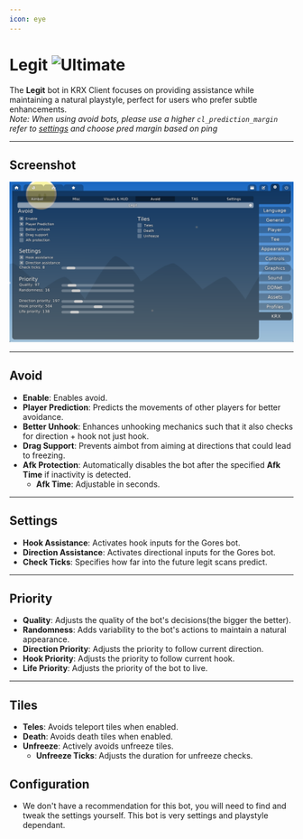 ```yaml
---
icon: eye
---
```


# Legit ![Ultimate](https://img.shields.io/badge/Ultimate-%23f76d6d?style=flat-square)
The **Legit** bot in KRX Client focuses on providing assistance while maintaining a natural playstyle, perfect for users who prefer subtle enhancements.  
*Note: When using avoid bots, please use a higher `cl_prediction_margin` refer to [settings](settings.md) and choose pred margin based on ping*

---

## **Screenshot**
![Legit Menu - Recommended Settings](https://raw.githubusercontent.com/Krixx1337/krxclient-docs/refs/heads/main/images/legit-menu.png)

---

## **Avoid**
- **Enable**: Enables avoid.
- **Player Prediction**: Predicts the movements of other players for better avoidance.
- **Better Unhook**: Enhances unhooking mechanics such that it also checks for direction + hook not just hook.
- **Drag Support**: Prevents aimbot from aiming at directions that could lead to freezing.
- **Afk Protection**: Automatically disables the bot after the specified **Afk Time** if inactivity is detected.
  - **Afk Time**: Adjustable in seconds.

---

## **Settings**
- **Hook Assistance**: Activates hook inputs for the Gores bot.
- **Direction Assistance**: Activates directional inputs for the Gores bot.
- **Check Ticks**: Specifies how far into the future legit scans predict.

---

## **Priority**
- **Quality**: Adjusts the quality of the bot's decisions(the bigger the better).
- **Randomness**: Adds variability to the bot's actions to maintain a natural appearance.
- **Direction Priority**: Adjusts the priority to follow current direction.
- **Hook Priority**: Adjusts the priority to follow current hook.
- **Life Priority**: Adjusts the priority of the bot to live.

---

## **Tiles**
- **Teles**: Avoids teleport tiles when enabled.
- **Death**: Avoids death tiles when enabled.
- **Unfreeze**: Actively avoids unfreeze tiles.
  - **Unfreeze Ticks**: Adjusts the duration for unfreeze checks.

## **Configuration**
- We don't have a recommendation for this bot, you will need to find and tweak the settings yourself. This bot is very settings and playstyle dependant.